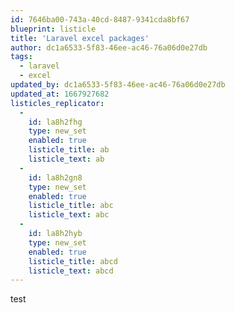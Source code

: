```yaml
---
id: 7646ba00-743a-40cd-8487-9341cda8bf67
blueprint: listicle
title: 'Laravel excel packages'
author: dc1a6533-5f83-46ee-ac46-76a06d0e27db
tags:
  - laravel
  - excel
updated_by: dc1a6533-5f83-46ee-ac46-76a06d0e27db
updated_at: 1667927682
listicles_replicator:
  -
    id: la8h2fhg
    type: new_set
    enabled: true
    listicle_title: ab
    listicle_text: ab
  -
    id: la8h2gn8
    type: new_set
    enabled: true
    listicle_title: abc
    listicle_text: abc
  -
    id: la8h2hyb
    type: new_set
    enabled: true
    listicle_title: abcd
    listicle_text: abcd
---
```

test